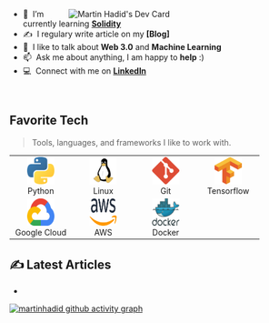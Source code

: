 <a href="https://app.daily.dev/DailyDevTips"><img src="https://github.com/martinhadid/martinhadid/blob/main/devcard.svg" width="400" alt="Martin Hadid's Dev Card" alt="Martin Hadid" align="right"/></a>


- :seedling: &nbsp;I’m currently learning **[Solidity]**
- :writing_hand: &nbsp;I regulary write article on my **[Blog]**
- :speech_balloon: &nbsp;I like to talk about **Web 3.0** and **Machine Learning**
- :mailbox: &nbsp;Ask me about anything, I am happy to **help** :)
- :computer: &nbsp;Connect with me on **[LinkedIn]**

<br>

<h2>Favorite Tech</h2>

> Tools, languages, and frameworks I like to work with.


<table>
  <tr>
    <td align="center" width="96">
      <a href="#">
        <img src="./images/python-5.svg" width="48" height="48" alt="Python" />
      </a>
      <br>Python
    </td>
    <td align="center" width="96">
      <a href="#" >
        <img src="./images/linux-tux-2.svg" width="48" height="48" alt="Linux" />
      </a>
      <br>Linux
    </td>
    <td align="center" width="96">
      <a href="#" >
        <img src="./images/git-icon.svg" width="48" height="48" alt="Git" />
      </a>
      <br>Git
    </td>
    <td align="center" width="96">
      <a href="#">
        <img src="./images/tensorflow-2.svg" width="48" height="48" alt="Tensorflow" />
      </a>
      <br>Tensorflow
    </td>
   </tr>
   <tr>
    <td align="center" width="96"> 
      <a href="#">
        <img src="./images/google-cloud-1.svg" width="48" height="48" alt="Google Cloud" />
      </a>
      <br>Google Cloud
    </td>
    <td align="center" width="96"> 
      <a href="#">
        <img src="./images/aws-2.svg" width="48" height="48" alt="AWS" />
      </a>
      <br>AWS
    </td>
    <td align="center" width="96"> 
      <a href="#">
        <img src="./images/docker.svg" width="48" height="48" alt="Docker" />
      </a>
      <br>Docker
    </td>
  </tr>
    
</table>

## ✍️ Latest Articles 
<!-- BLOG-POST-LIST:START -->
- 
<!-- BLOG-POST-LIST:END -->


[Linkedin]: https://www.linkedin.com/in/martinhadid "LinkedIn"
[Twitter]: https://twitter.com/HadidMartin "Twitter"
<!-- [blog]: http://blog.martinhadid.com/ "Blog" -->
[Solidity]: https://soliditylang.org/ "Solidity"
[Google]: https://about.google/ "Google"

[![martinhadid github activity graph](https://activity-graph.herokuapp.com/graph?username=martinhadid&theme=react-dark)](https://github.com/martinhadid/github-readme-activity-graph)
